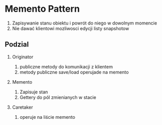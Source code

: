 # Memento Pattern

1. Zapisywanie stanu obiektu i powrót do niego w dowolnym momencie
2. Nie dawać klientowi mozliwosci edycji listy snapshotow

## Podzial

1. Originator

   1. publiczne metody do komunikacji z klientem
   1. metody publiczne save/load operujade na memento

2. Memento
   1. Zapisuje stan
   2. Gettery do pól zmienianych w stacie
3. Caretaker
   1. operuje na liście memento
